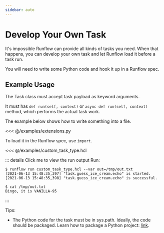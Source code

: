 ```yaml
---
sidebar: auto
---
```


# Develop Your Own Task

It's impossible Runflow can provide all kinds of tasks you need.
When that happens, you can develop your own task and let Runflow
load it before a task run.

You will need to write some Python code and hook it up in a Runflow spec.

## Example Usage

The Task class must accept task payload as keyword arguments.

It must has `def run(self, context)` or `async def run(self, context)` method,
which performs the actual task work.

The example below shows how to write something into a file.

<<< @/examples/extensions.py

To load it in the Runflow spec, use `import`.

<<< @/examples/custom_task_type.hcl

::: details Click me to view the run output
Run:

```
$ runflow run custom_task_type.hcl --var out=/tmp/out.txt
[2021-06-13 15:48:35,397] "task.guess_ice_cream.echo" is started.
[2021-06-13 15:48:35,398] "task.guess_ice_cream.echo" is successful.

$ cat /tmp/out.txt
Bingo, it is VANILLA-95
```
:::

Tips:

* The Python code for the task must be in sys.path. Ideally, the code should
  be packaged. Learn how to package a Python project:
  [link](https://packaging.python.org/tutorials/packaging-projects/).
